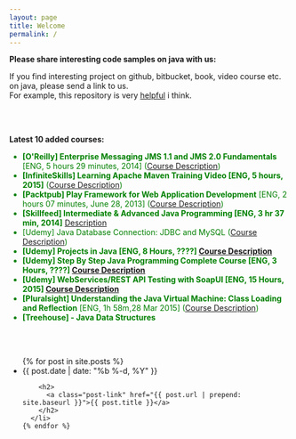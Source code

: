 ```yaml
---
layout: page
title: Welcome
permalink: /
---
```


**Please share interesting code samples on java with us:**

If you find interesting project on github, bitbucket, book, video course etc. on java, please send a link to us.  
For example, this repository is very <a href="https://github.com/iluwatar/java-design-patterns">helpful</a> i think.

<br/><br/>


**Latest 10 added courses:**

<ul>
<li style="color:green"><strong>[O'Reilly]  Enterprise Messaging JMS 1.1 and JMS 2.0 Fundamentals </strong> [ENG, 5 hours 29 minutes, 2014] (<a href="http://shop.oreilly.com/product/0636920034698.do">Course Description</a>)</li>
<li style="color:green"><strong>[InfiniteSkills] Learning Apache Maven Training Video [ENG, 5 hours, 2015]</strong> (<a href="http://www.infiniteskills.com/training/learning-apache-maven.html">Course Description</a>)</li>
<li style="color:green"><strong>[Packtpub] Play Framework for Web Application Development</strong> [ENG, 2 hours 07 minutes, June 28, 2013] (<a href="https://www.packtpub.com/web-development/play-framework-web-application-development-video">Course Description</a>)</li>
<li style="color:green"><strong>[Skillfeed] Intermediate & Advanced Java Programming [ENG, 3 hr 37 min, 2014]</strong> <a href="https://www.skillfeed.com/courses/2105-intermediate-advanced-java-programming">Description</a></li>
<li style="color:green">[Udemy] Java Database Connection: JDBC and MySQL  (<a href="https://www.udemy.com/how-to-connect-java-jdbc-to-mysql/">Course Description</a>)</li>
<li style="color:green"><strong>[Udemy] Projects in Java [ENG, 8 Hours, ????] <a href="https://www.udemy.com/learn-java-by-building-projects/">Course Description</a></strong></li>
<li style="color:green"><strong>[Udemy] Step By Step Java Programming Complete Course [ENG, 3 Hours, ????] <a href="https://www.udemy.com/step-by-step-java-programming-complete-course/">Course Description</a></strong></li>
<li style="color:green"><strong>[Udemy] WebServices/REST API Testing with SoapUI [ENG, 15 Hours, 2015] <a href="https://www.udemy.com/webservices-testing-with-soap-ui/">Course Description</a></strong></li>
<li style="color:green"><strong>[Pluralsight] Understanding the Java Virtual Machine: Class Loading and Reflection</strong> [ENG, 1h 58m,28 Mar 2015] (<a href="http://www.pluralsight.com/courses/understanding-java-vm-class-loading-reflection">Course Description</a>)</li>
<li style="color:green"><strong>[Treehouse] - Java Data Structures</strong></li>
</ul>


<br/><br/>

<div class="home">

  <ul class="post-list">
    {% for post in site.posts %}
      <li>
        <span class="post-meta">{{ post.date | date: "%b %-d, %Y" }}</span>

        <h2>
          <a class="post-link" href="{{ post.url | prepend: site.baseurl }}">{{ post.title }}</a>
        </h2>
      </li>
    {% endfor %}
  </ul>


</div>
